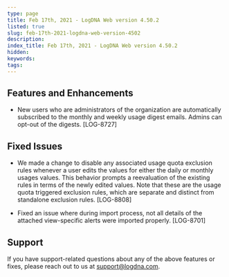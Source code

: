 ```yaml
---
type: page
title: Feb 17th, 2021 - LogDNA Web version 4.50.2
listed: true
slug: feb-17th-2021-logdna-web-version-4502
description: 
index_title: Feb 17th, 2021 - LogDNA Web version 4.50.2
hidden: 
keywords: 
tags: 
---
```





## Features and Enhancements

- New users who are administrators of the organization are automatically subscribed to the monthly and weekly usage digest emails. Admins can opt-out of the digests. [LOG-8727]

## Fixed Issues
- We made a change to disable any associated usage quota exclusion rules whenever a user edits the values for either the daily or monthly usages values. This behavior prompts a reevaluation of the existing rules in terms of the newly edited values. Note that these are the usage quota triggered exclusion rules, which are separate and distinct from standalone exclusion rules. [LOG-8808]

- Fixed an issue where during import process, not all details of the attached view-specific alerts were imported properly. [LOG-8701]

## Support

If you have support-related questions about any of the above features or fixes, please reach out to us at [support@logdna.com](mailto:support@logdna.com).

